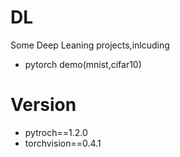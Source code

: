 # DL
Some Deep Leaning projects,inlcuding
* pytorch demo(mnist,cifar10)

# Version
* pytroch==1.2.0
* torchvision==0.4.1